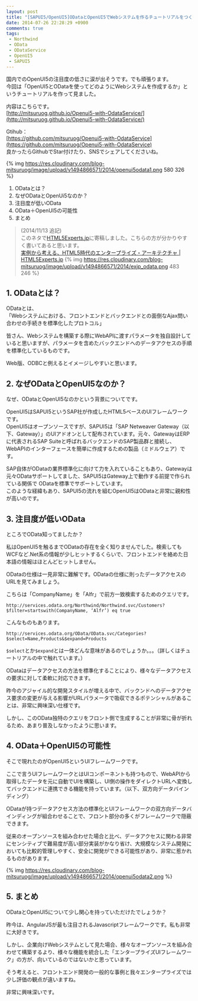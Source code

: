 ```yaml
---
layout: post
title: "[SAPUI5/OpenUI5]ODataとOpenUI5でWebシステムを作るチュートリアルをつくりました"
date: 2014-07-26 22:28:29 +0900
comments: true
tags: 
 - Northwind
 - OData
 - ODataService
 - OpenUI5
 - SAPUI5
---
```


国内でのOpenUI5の注目度の低さに涙が出そうです。でも頑張ります。  
今回は「OpenUI5とODataを使ってどのようにWebシステムを作成するか」というチュートリアルを作って見ました。

内容はこちらです。  
[http://mitsuruog.github.io/Openui5-with-OdataService/](http://mitsuruog.github.io/Openui5-with-OdataService/)

Gtihub：  
[https://github.com/mitsuruog/Openui5-with-OdataService](https://github.com/mitsuruog/Openui5-with-OdataService)  
良かったらGithubでStar付けたり、SNSでシェアしてくださいね。

<!-- more -->

{% img https://res.cloudinary.com/blog-mitsuruog/image/upload/v1494866571/2014/openui5odata1.png 580 326 %}

1.  ODataとは？
2.  なぜODataとOpenUi5なのか？
3.  注目度が低いOData
4.  OData＋OpenUI5の可能性
5.  まとめ

>(2014/11/13 追記)  
> このネタで[HTML5Experts.jp](http://html5experts.jp)に寄稿しました。こちらの方が分かりやすく書いてあると思います。  
>[実例から考える、HTML5時代のエンタープライズ・アーキテクチャ | HTML5Experts.jp](http://html5experts.jp/mitsuruog/9518/)
> {% img https://res.cloudinary.com/blog-mitsuruog/image/upload/v1494866571/2014/exjp_odata.png 483　246 %}

## 1. ODataとは？

ODataとは、  
「Webシステムにおける、フロントエンドとバックエンドとの面倒なAjax問い合わせの手続きを標準化したプロトコル」

皆さん、Webシステムを構築する際にWebAPIに渡すパラメータを独自設計していると思いますが、パラメータを含めたバックエンドへのデータアクセスの手順を標準化しているものです。

Web版、ODBCと例えるとイメージしやすいと思います。


## 2. なぜODataとOpenUI5なのか？

なぜ、ODataとOpenUI5なのかという背景についてです。

OpenUI5はSAPUI5というSAP社が作成したHTML5ベースのUIフレームワークです。  
OpenUI5はオープンソースですが、SAPUI5は「SAP Netweaver Gateway（以下、Gateway）」のUIアドオンとして配布されています。元々、GatewayはERPに代表されるSAP Suiteと呼ばれるバックエンドのSAP製品群と接続し、WebAPIのインターフェースを簡単に作成するための製品（ミドルウェア）です。

SAP自体がODataの業界標準化に向けて力を入れていることもあり、Gatewayは元々ODataサポートしてました、SAPUI5はGateway上で動作する前提で作られている関係で
ODataを標準でサポートしています。  
このような経緯もあり、SAPUI5の流れを組むOpenUI5はODataと非常に親和性が高いのです。

## 3. 注目度が低いOData



ところでOData知ってましたか？




私はOpenUI5を触るまでODataの存在を全く知りませんでした。検索してもWCFなど.Net系の情報が少しヒットするくらいで、フロントエンドを絡めた日本語の情報はほとんどヒットしません。



ODataの仕様は一見非常に難解です。ODataの仕様に則ったデータアクセスのURLを見てみましょう。


こちらは「CompanyName」を「Alfr」で前方一致検索するためのクエリです。


```
http://services.odata.org/Northwind/Northwind.svc/Customers?$filter=startswith(CompanyName, ‘Alfr’) eq true
```

こんなものもあります。

```
http://services.odata.org/OData/OData.svc/Categories?$select=Name,Products&$expand=Products
```

`$select`とか`$expand`とは一体どんな意味があるのでしょうか。。。（詳しくはチュートリアルの中で触れています。）


ODataはデータアクセスの方法を標準化することにより、様々なデータアクセスの要求に対して柔軟に対応できます。

昨今のアジャイル的な開発スタイルが増える中で、バックンドへのデータアクセス要求の変更が与える影響がURLパラメータで吸収できるポテンシャルがあることは、非常に興味深い仕様です。

しかし、このOData独特のクエリをフロント側で生成することが非常に骨が折れるため、あまり普及しなかったように思います。


## 4. OData＋OpenUI5の可能性


そこで現れたのがOpenUI5というUIフレームワークです。


ここで言うUIフレームワークとはUIコンポーネントも持つもので、WebAPIから取得したデータを元に自動でUIを構築し、UI側の操作をダイレクトURLへ変換してバックエンドに連携できる機能を持っています。（以下、双方向データバインディング）


ODataが持つデータアクセス方法の標準化とUIフレームワークの双方向データバインディングが組合わせることで、フロント部分の多くがフレームワークで隠蔽できます。


従来のオープンソースを組み合わせた場合と比べ、データアクセスに関わる非常にセンシティブで難易度が高い部分実装がかなり省け、大規模なシステム開発においても比較的管理しやすく、安全に開発ができる可能性があり、非常に惹かれるものがあります。


{% img https://res.cloudinary.com/blog-mitsuruog/image/upload/v1494866571/2014/openui5odata2.png %}


## 5. まとめ

ODataとOpenUI5について少し関心を持っていただけたでしょうか？

昨今は、AngularJSが最も注目されるJavascriptフレームワークです。私も非常に大好きです。

しかし、企業向けWebシステムとして見た場合、様々なオープンソースを組み合わせて構築するより、様々な機能を統合した「エンタープライズUIフレームワーク」の方が、向いているのではないかと思っています。

そう考えると、フロントエンド開発の一般的な事例と我々エンタープライズでは少し評価の観点が違いますね。

非常に興味深いです。
